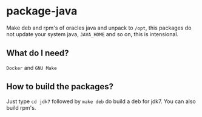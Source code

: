 package-java
============

Make deb and rpm's of oracles java and unpack to `/opt`, this packages do not update your system java, `JAVA_HOME` and so on, this is intensional.

## What do I need?

`Docker` and `GNU Make`

## How to build the packages?

Just type `cd jdk7` followed by `make deb` do build a deb for jdk7. You can also build rpm's.
